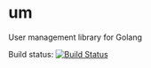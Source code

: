 # um
User management library for Golang

Build status: [![Build Status](https://travis-ci.org/golibs/um.png?branch=dev)](https://travis-ci.org/golibs/um)
